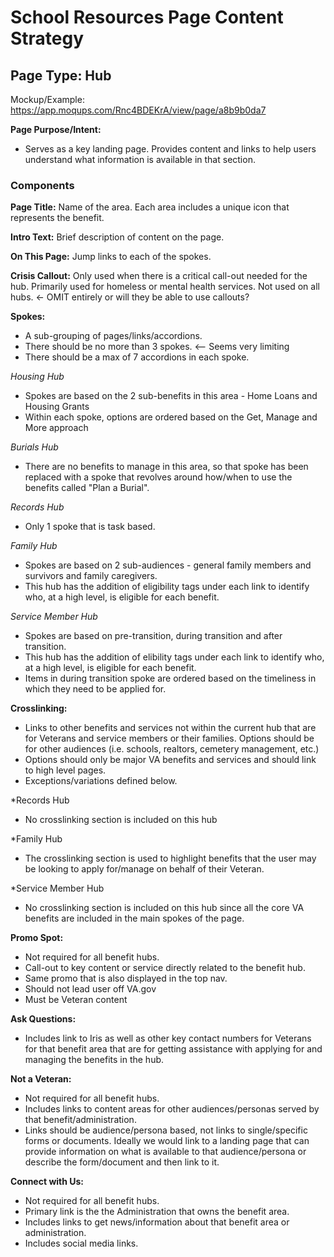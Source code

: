# School Resources Page Content Strategy


## Page Type:  Hub

Mockup/Example: https://app.moqups.com/Rnc4BDEKrA/view/page/a8b9b0da7

**Page Purpose/Intent:**
- Serves as a key landing page. Provides content and links to help users understand what information is available in that section.  

### Components

**Page Title:**
Name of the area. Each area includes a unique icon that represents the benefit.  

**Intro Text:**
Brief description of content on the page.

**On This Page:**
Jump links to each of the spokes. 

**Crisis Callout:**
Only used when there is a critical call-out needed for the hub.  Primarily used for homeless or mental health services. Not used on all hubs. <- OMIT entirely or will they be able to use callouts?

**Spokes:**
- A sub-grouping of pages/links/accordions.   
- There should be no more than 3 spokes.    <-- Seems very limiting
- There should be a max of 7 accordions in each spoke.  

*Housing Hub*
- Spokes are based on the 2 sub-benefits in this area - Home Loans and Housing Grants
- Within each spoke, options are ordered based on the Get, Manage and More approach

*Burials Hub*
- There are no benefits to manage in this area, so that spoke has been replaced with a spoke that revolves around how/when to use the benefits called "Plan a Burial".

*Records Hub*
- Only 1 spoke that is task based. 

*Family Hub*
- Spokes are based on 2 sub-audiences - general family members and survivors and family caregivers.
- This hub has the addition of eligibility tags under each link to identify who, at a high level, is eligible for each benefit.

*Service Member Hub*
- Spokes are based on pre-transition, during transition and after transition. 
- This hub has the addition of elibility tags under each link to identify who, at a high level, is eligible for each benefit.
- Items in during transition spoke are ordered based on the timeliness in which they need to be applied for. 


**Crosslinking:**
- Links to other benefits and services not within the current hub that are for Veterans and service members or their families.    Options should be for other audiences (i.e. schools, realtors, cemetery management, etc.)   
- Options should only be major VA benefits and services and should link to high level pages. 
- Exceptions/variations defined below.

*Records Hub
- No crosslinking section is included on this hub

*Family Hub
- The crosslinking section is used to highlight benefits that the user may be looking to apply for/manage on behalf of their Veteran. 

*Service Member Hub
- No crosslinking section is included on this hub since all the core VA benefits are included in the main spokes of the page. 


**Promo Spot:**
- Not required for all benefit hubs.   
- Call-out to key content or service directly related to the benefit hub.  
- Same promo that is also displayed in the top nav.
- Should not lead user off VA.gov
- Must be Veteran content

**Ask Questions:**
- Includes link to Iris as well as other key contact numbers for Veterans for that benefit area that are for getting assistance with applying for and managing the benefits in the hub.

**Not a Veteran:**
- Not required for all benefit hubs.
- Includes links to content areas for other audiences/personas served by that benefit/administration. 
- Links should be audience/persona based, not links to single/specific forms or documents.  Ideally we would link to a landing page that can provide information on what is available to that audience/persona or describe the form/document and then link to it.  

**Connect with Us:**
- Not required for all benefit hubs.  
- Primary link is the the Administration that owns the benefit area.
- Includes links to get news/information about that benefit area or administration.
- Includes social media links.
